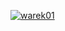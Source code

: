 <p align="left"> 
  <a href="https://github.com/ryo-ma/github-profile-trophy">
    <img src="https://github-profile-trophy.vercel.app/?username=warek01" alt="warek01" />
  </a> 
</p>
